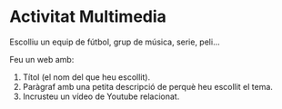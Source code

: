 # Activitat Multimedia

Escolliu un equip de fútbol, grup de música, serie, peli...

Feu un web amb:

1. Títol (el nom del que heu escollit).
2. Paràgraf amb una petita descripció de perquè heu escollit el tema.
3. Incrusteu un vídeo de Youtube relacionat.
